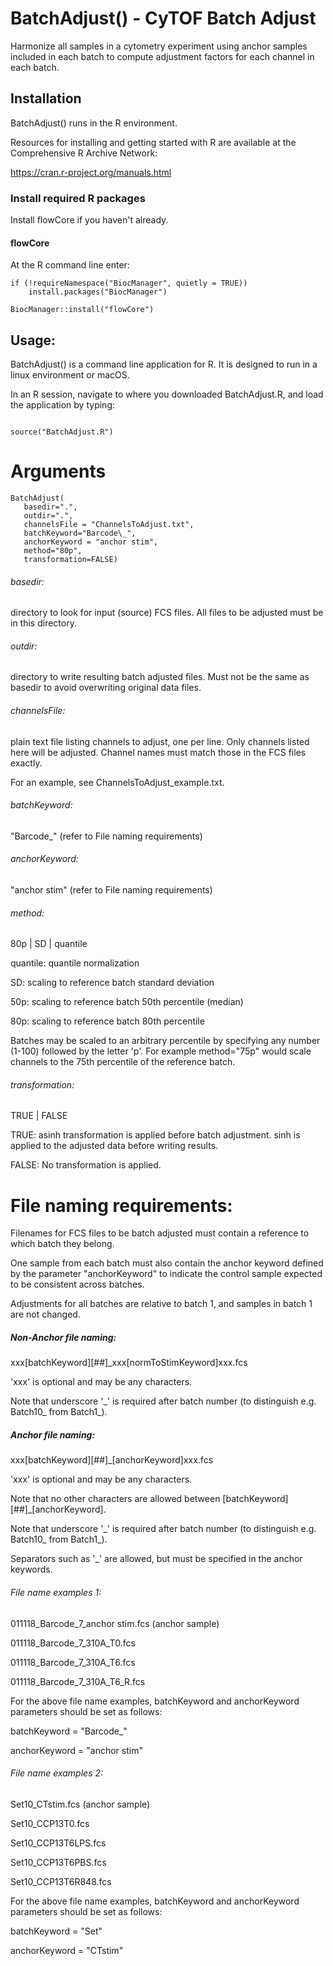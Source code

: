 # BatchAdjust() - CyTOF Batch Adjust


Harmonize all samples in a cytometry experiment using anchor samples included in each batch to compute adjustment factors for each channel in each batch.



## Installation

BatchAdjust()   runs in the R environment.

Resources for installing and getting started with R are available at the Comprehensive R Archive Network:

https://cran.r-project.org/manuals.html




### Install required R packages

Install flowCore if you haven't already.


#### flowCore
At the R command line enter:
```
if (!requireNamespace("BiocManager", quietly = TRUE))
    install.packages("BiocManager")

BiocManager::install("flowCore")
```



## Usage:

BatchAdjust() is a command line application for R. It is designed to run in a linux environment or macOS.

In an R session, navigate to where you downloaded BatchAdjust.R, and load the application by typing:

```

source("BatchAdjust.R")

```



# Arguments

```
BatchAdjust(
   basedir=".",
   outdir=".",
   channelsFile = "ChannelsToAdjust.txt",
   batchKeyword="Barcode\_",
   anchorKeyword = "anchor stim",
   method="80p",
   transformation=FALSE)
```



###### basedir: 
directory to look for input (source) FCS files. All files to be adjusted must be in this directory.

###### outdir:  
directory to write resulting batch adjusted files. Must not be the same as basedir to avoid overwriting original data files.

###### channelsFile: 
plain text file listing channels to adjust, one per line. Only channels listed here will be adjusted. Channel names must match those in the FCS files exactly.

For an example, see ChannelsToAdjust\_example.txt.

###### batchKeyword:
"Barcode\_" (refer to File naming requirements)

###### anchorKeyword:
"anchor stim" (refer to File naming requirements)


###### method:
80p | SD | quantile

quantile: quantile normalization

SD: scaling to reference batch standard deviation

50p: scaling to reference batch 50th percentile (median)

80p: scaling to reference batch 80th percentile

Batches may be scaled to an arbitrary percentile by specifying any number (1-100) followed by the letter 'p'. For example method="75p" would scale channels to the 75th percentile of the reference batch.


###### transformation:
 TRUE | FALSE

TRUE: asinh transformation is applied before batch adjustment. sinh is applied to the adjusted data before writing results.

FALSE: No transformation is applied.





# File naming requirements:

Filenames for FCS files to be batch adjusted must contain a reference to which batch they belong.

One sample from each batch must also contain the anchor keyword defined by the parameter "anchorKeyword" to indicate the control sample expected to be consistent across batches.

Adjustments for all batches are relative to batch 1, and samples in batch 1 are not changed.



##### Non-Anchor file naming:   
xxx[batchKeyword][##]\_xxx[normToStimKeyword]xxx.fcs

'xxx' is optional and may be any characters.

Note that underscore '\_' is required after batch number (to distinguish e.g. Batch10\_ from Batch1\_).



##### Anchor file naming:   
xxx[batchKeyword][##]\_[anchorKeyword]xxx.fcs

'xxx' is optional and may be any characters.

Note that no other characters are allowed between [batchKeyword][##]\_[anchorKeyword].

Note that underscore '\_' is required after batch number (to distinguish e.g. Batch10\_ from Batch1\_).

Separators such as '\_' are allowed, but must be specified in the anchor keywords.





###### File name examples 1:

011118\_Barcode\_7\_anchor stim.fcs (anchor sample)

011118\_Barcode\_7\_310A\_T0.fcs

011118\_Barcode\_7\_310A\_T6.fcs

011118\_Barcode\_7\_310A\_T6\_R.fcs



For the above file name examples, batchKeyword and anchorKeyword parameters should be set as follows:

batchKeyword = "Barcode\_"

anchorKeyword = "anchor stim"





###### File name examples 2:

Set10\_CTstim.fcs (anchor sample)

Set10\_CCP13T0.fcs

Set10\_CCP13T6LPS.fcs

Set10\_CCP13T6PBS.fcs

Set10\_CCP13T6R848.fcs



For the above file name examples, batchKeyword and anchorKeyword parameters should be set as follows:

batchKeyword = "Set"

anchorKeyword = "CTstim"










